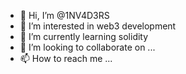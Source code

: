 - 👋 Hi, I’m @1NV4D3RS
- 👀 I’m interested in web3 development
- 🌱 I’m currently learning solidity
- 💞️ I’m looking to collaborate on ...
- 📫 How to reach me ...

<!---
1NV4D3RS/1NV4D3RS is a ✨ special ✨ repository because its `README.md` (this file) appears on your GitHub profile.
You can click the Preview link to take a look at your changes.
--->
